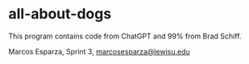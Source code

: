 # all-about-dogs


This program contains code from ChatGPT and 99% from Brad Schiff. 

Marcos Esparza, Sprint 3, marcosesparza@lewisu.edu
